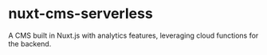 # nuxt-cms-serverless
A CMS built in Nuxt.js with analytics features, leveraging cloud functions for the backend.
